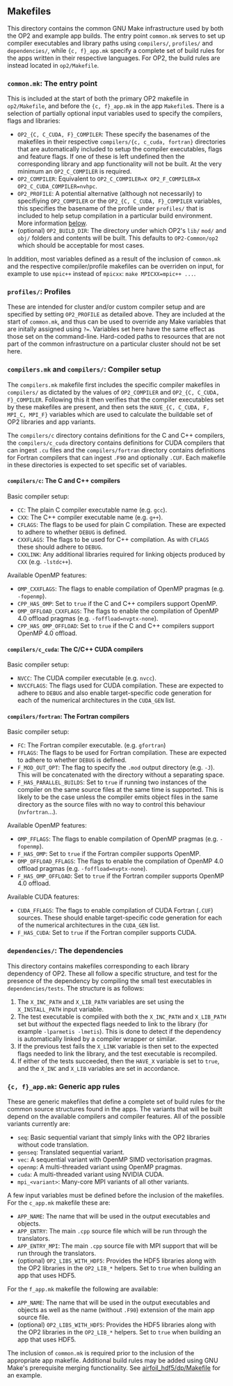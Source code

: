 ## Makefiles
This directory contains the common GNU Make infrastructure used by both the OP2 and example app builds. The entry point `common.mk` serves to set up compiler executables and library paths using `compilers/`, `profiles/` and `dependencies/`, while `{c, f}_app.mk` specify a complete set of build rules for the apps written in their respective languages. For OP2, the build rules are instead located in `op2/Makefile`.

### `common.mk`: The entry point
This is included at the start of both the primary OP2 makefile in `op2/Makefile`, and before the `{c, f}_app.mk` in the app `Makefile`s. There is a selection of partially optional input variables used to specify the compilers, flags and libraries:
 * `OP2_{C, C_CUDA, F}_COMPILER`: These specify the basenames of the makefiles in their respective `compilers/{c, c_cuda, fortran}` directories that are automatically included to setup the compiler executables, flags and feature flags. If one of these is left undefined then the corresponding library and app functionality will not be built. At the very minimum an `OP2_C_COMPILER` is required.
 * `OP2_COMPILER`: Equivalent to `OP2_C_COMPILER=X OP2_F_COMPILER=X OP2_C_CUDA_COMPILER=nvhpc`.
 * `OP2_PROFILE`: A potential alternative (although not necessarily) to specifiying `OP2_COMPILER` or the `OP2_{C, C_CUDA, F}_COMPILER` variables, this specifies the basename of the profile under `profiles/` that is included to help setup compilation in a particular build environment. More information [below](#profiles-profiles).
 * (optional) `OP2_BUILD_DIR`: The directory under which OP2's `lib/` `mod/` and `obj/` folders and contents will be built. This defaults to `OP2-Common/op2` which should be acceptable for most cases.

In addition, most variables defined as a result of the inclusion of `common.mk` and the respective compiler/profile makefiles can be overriden on input, for example to use `mpic++` instead of `mpicxx`: `make MPICXX=mpic++ ...`.

### `profiles/`: Profiles
These are intended for cluster and/or custom compiler setup and are specified by setting `OP2_PROFILE` as detailed above. They are included at the start of `common.mk`, and thus can be used to override any Make variables that are initally assigned using `?=`. Variables set here have the same effect as those set on the command-line. Hard-coded paths to resources that are not part of the common infrastructure on a particular cluster should not be set here.

### `compilers.mk` and `compilers/`: Compiler setup
The `compilers.mk` makefile first includes the specific compiler makefiles in `compilers/` as dictated by the values of `OP2_COMPILER` and `OP2_{C, C_CUDA, F}_COMPILER`. Following this it then verifies that the compiler executables set by these makefiles are present, and then sets the `HAVE_{C, C_CUDA, F, MPI_C, MPI_F}` variables which are used to calculate the buildable set of OP2 libraries and app variants.

The `compilers/c` directory contains definitions for the C and C++ compilers, the `compilers/c_cuda` directory contains definitions for CUDA compilers that can ingest `.cu` files and the `compilers/fortran` directory contains definitions for Fortran compilers that can ingest `.F90` and optionally `.CUF`. Each makefile in these directories is expected to set specific set of variables.

#### `compilers/c`: The C and C++ compilers
Basic compiler setup:
 * `CC`: The plain C compiler executable name (e.g. `gcc`).
 * `CXX`: The C++ compiler executable name (e.g. `g++`).
 * `CFLAGS`: The flags to be used for plain C compilation. These are expected to adhere to whether `DEBUG` is defined.
 * `CXXFLAGS`: The flags to be used for C++ compilation. As with `CFLAGS` these should adhere to `DEBUG`.
 * `CXXLINK`: Any additional libraries required for linking objects produced by `CXX` (e.g. `-lstdc++`).

Available OpenMP features:
 * `OMP_CXXFLAGS`: The flags to enable compilation of OpenMP pragmas (e.g. `-fopenmp`).
 * `CPP_HAS_OMP`: Set to `true` if the C and C++ compilers support OpenMP.
 * `OMP_OFFLOAD_CXXFLAGS`: The flags to enable the compilation of OpenMP 4.0 offload pragmas (e.g. `-foffload=nvptx-none`).
 * `CPP_HAS_OMP_OFFLOAD`: Set to `true` if the C and C++ compilers support OpenMP 4.0 offload.

#### `compilers/c_cuda`: The C/C++ CUDA compilers
Basic compiler setup:
 * `NVCC`: The CUDA compiler executable (e.g. `nvcc`).
 * `NVCCFLAGS`: The flags used for CUDA compilation. These are expected to adhere to `DEBUG` and also enable target-specific code generation for each of the numerical architectures in the `CUDA_GEN` list.

#### `compilers/fortran`: The Fortran compilers
Basic compiler setup:
 * `FC`: The Fortran compiler executable. (e.g. `gfortran`)
 * `FFLAGS`: The flags to be used for Fortran compilation. These are expected to adhere to whether `DEBUG` is defined.
 * `F_MOD_OUT_OPT`: The flag to specify the `.mod` output directory (e.g. `-J`). This will be concatenated with the directory without a separating space.
 * `F_HAS_PARALLEL_BUILDS`: Set to `true` if running two instances of the compiler on the same source files at the same time is supported. This is likely to be the case unless the compiler emits object files in the same directory as the source files with no way to control this behaviour (`nvfortran`...).

Available OpenMP features:
 * `OMP_FFLAGS`: The flags to enable compilation of OpenMP pragmas (e.g. `-fopenmp`).
 * `F_HAS_OMP`: Set to `true` if the Fortran compiler supports OpenMP.
 * `OMP_OFFLOAD_FFLAGS`: The flags to enable the compilation of OpenMP 4.0 offload pragmas (e.g. `-foffload=nvptx-none`).
 * `F_HAS_OMP_OFFLOAD`: Set to `true` if the Fortran compiler supports OpenMP 4.0 offload.

Available CUDA features:
 * `CUDA_FFLAGS`: The flags to enable compilation of CUDA Fortran (`.CUF`) sources. These should enable target-specific code generation for each of the numerical architectures in the `CUDA_GEN` list.
 * `F_HAS_CUDA`: Set to `true` if the Fortran compiler supports CUDA.

### `dependencies/`: The dependencies
This directory contains makefiles corresponding to each library dependency of OP2. These all follow a specific structure, and test for the presence of the dependency by compiling the small test executables in `dependencies/tests`. The structure is as follows:
 1. The `X_INC_PATH` and `X_LIB_PATH` variables are set using the `X_INSTALL_PATH` input variable.
 2. The test executable is compiled with both the `X_INC_PATH` and `X_LIB_PATH` set but *without* the expected flags needed to link to the library (for example `-lparmetis -lmetis`). This is done to detect if the dependency is automatically linked by a compiler wrapper or similar.
 3. If the previous test fails the `X_LINK` variable is then set to the expected flags needed to link the library, and the test executable is recompiled.
 4. If either of the tests succeeded, then the `HAVE_X` variable is set to `true`, and the `X_INC` and `X_LIB` variables are set in accordance.

### `{c, f}_app.mk`: Generic app rules
These are generic makefiles that define a complete set of build rules for the common source structures found in the apps. The variants that will be built depend on the available compilers and compiler features. All of the possible variants currently are:
 * `seq`: Basic sequential variant that simply links with the OP2 libraries without code translation.
 * `genseq`: Translated sequential variant.
 * `vec`: A sequential variant with OpenMP SIMD vectorisation pragmas.
 * `openmp`: A multi-threaded variant using OpenMP pragmas.
 * `cuda`: A multi-threaded variant using NVIDIA CUDA.
 * `mpi_<variant>`: Many-core MPI variants of all other variants.

A few input variables must be defined before the inclusion of the makefiles. For the `c_app.mk` makefile these are:
 * `APP_NAME`: The name that will be used in the output executables and objects.
 * `APP_ENTRY`: The main `.cpp` source file which will be run through the translators.
 * `APP_ENTRY_MPI`: The main `.cpp` source file with MPI support that will be run through the translators.
 * (optional) `OP2_LIBS_WITH_HDF5`: Provides the HDF5 libraries along with the OP2 libraries in the `OP2_LIB_*` helpers. Set to `true` when building an app that uses HDF5.

For the `f_app.mk` makefile the following are available:
 * `APP_NAME`: The name that will be used in the output executables and objects as well as the name (without `.F90`) extension of the main app source file.
 * (optional) `OP2_LIBS_WITH_HDF5`: Provides the HDF5 libraries along with the OP2 libraries in the `OP2_LIB_*` helpers. Set to `true` when building an app that uses HDF5.

The inclusion of `common.mk` is required prior to the inclusion of the appropriate app makefile. Additional build rules may be added using GNU Make's prerequisite merging functionality. See [airfoil_hdf5/dp/Makefile](../apps/c/airfoil/airfoil_hdf5/dp/Makefile) for an example.
